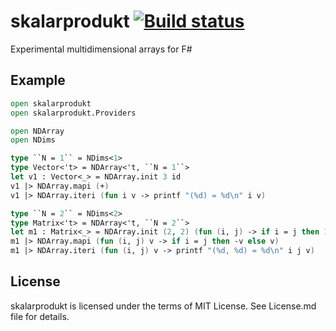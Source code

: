 # skalarprodukt [![Build status][badge-appveyor]][build-appveyor]
Experimental multidimensional arrays for F#

## Example

```fsharp
open skalarprodukt
open skalarprodukt.Providers

open NDArray
open NDims

type ``N = 1`` = NDims<1>
type Vector<'t> = NDArray<'t, ``N = 1``>
let v1 : Vector<_> = NDArray.init 3 id
v1 |> NDArray.mapi (+)
v1 |> NDArray.iteri (fun i v -> printf "(%d) = %d\n" i v)

type ``N = 2`` = NDims<2>
type Matrix<'t> = NDArray<'t, ``N = 2``>
let m1 : Matrix<_> = NDArray.init (2, 2) (fun (i, j) -> if i = j then 1 else 0)
m1 |> NDArray.mapi (fun (i, j) v -> if i = j then -v else v)
m1 |> NDArray.iteri (fun (i, j) v -> printf "(%d, %d) = %d\n" i j v)
```

## License

skalarprodukt is licensed under the terms of MIT License. See License.md file for
details.

[build-appveyor]: https://ci.appveyor.com/project/ForNeVeR/skalarprodukt/branch/master

[badge-appveyor]: https://ci.appveyor.com/api/projects/status/o5w052c6padj2obo/branch/master?svg=true
